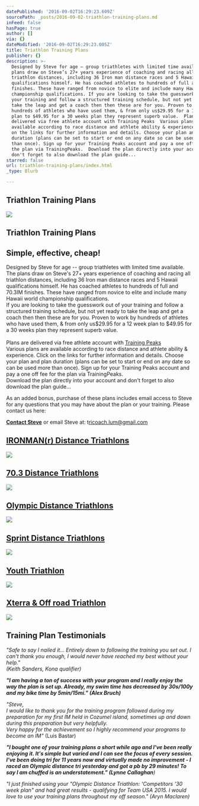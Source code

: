 ```yaml
---
datePublished: '2016-09-02T16:29:23.609Z'
sourcePath: _posts/2016-09-02-triathlon-training-plans.md
inFeed: false
hasPage: true
author: []
via: {}
dateModified: '2016-09-02T16:29:23.005Z'
title: Triathlon Training Plans
publisher: {}
description: >-
  Designed by Steve for age – group triathletes with limited time available. The
  plans draw on Steve’s 27+ years experience of coaching and racing all
  triathlon distances, including 36 Iron man distance races and 5 Hawaii
  qualifications himself. He has coached athletes to hundreds of full and 70.3IM
  finishes. These have ranged from novice to elite and include many Hawaii world
  championship qualifications. If you are looking to take the guesswork out of
  your training and follow a structured training schedule, but not yet ready to
  take the leap and get a coach then then these are for you. Proven to work by
  hundreds of athletes who have used them, & from only us$29.95 for a 12 week
  plan to $49.95 for a 30 weeks plan they represent superb value. ​ Plans are
  delivered via free athlete account with Training Peaks  ​Various plans are
  available according to race distance and athlete ability & experience. Click
  on the links for further information and details. Choose your plan and plan
  duration (plans can be set to start or end on any date so can be used more
  than once). Sign up for your Training Peaks account and pay a one off fee for
  the plan via TrainingPeaks.  Download the plan directly into your account and
  don't forget to also download the plan guide...
starred: false
url: triathlon-training-plans/index.html
_type: Blurb

---
```

## Triathlon Training Plans
![](https://the-grid-user-content.s3-us-west-2.amazonaws.com/745fd27d-66e7-4e88-96e0-a078c0c4dd0b.jpg)

## Triathlon Training Plans

## Simple, effective, cheap!

Designed by Steve for age -- group triathletes with limited time available. The plans draw on Steve's 27+ years experience of coaching and racing all triathlon distances, including 36 Iron man distance races and 5 Hawaii qualifications himself. He has coached athletes to hundreds of full and 70.3IM finishes. These have ranged from novice to elite and include many Hawaii world championship qualifications.  
If you are looking to take the guesswork out of your training and follow a structured training schedule, but not yet ready to take the leap and get a coach then then these are for you. Proven to work by hundreds of athletes who have used them, & from only us$29.95 for a 12 week plan to $49.95 for a 30 weeks plan they represent superb value.  
​  
Plans are delivered via free athlete account with [Training Peaks ][0]  
[​][0]Various plans are available according to race distance and athlete ability & experience. Click on the links for further information and details. Choose your plan and plan duration (plans can be set to start or end on any date so can be used more than once). Sign up for your Training Peaks account and pay a one off fee for the plan via TrainingPeaks.   
Download the plan directly into your account and don't forget to also download the plan guide...

As an added bonus, purchase of these plans includes email access to Steve for any questions that you may have about the plan or your training. Please contact us here:

**[Contact Steve][1]** or email Steve at: t[ricoach.lum@gmail.com][2]

## ​[IRONMAN(r) Distance Triathlons][3]
![](https://the-grid-user-content.s3-us-west-2.amazonaws.com/9576a5b3-fa64-464e-bf69-8143f1fe4ecd.jpg)

## [70.3 Distance Triathlons][4]
![](https://the-grid-user-content.s3-us-west-2.amazonaws.com/c3819cac-f3e4-472b-aeaf-3005ccebefcf.jpg)

## ​[Olympic Distance Triathlons][5]
![](https://the-grid-user-content.s3-us-west-2.amazonaws.com/d1a1bd40-640c-4995-a737-fefb87341e81.jpg)

## [Sprint Distance Triathlons][6]
![](https://the-grid-user-content.s3-us-west-2.amazonaws.com/7fc54ca2-634c-4b7a-9ccd-ef6572a5c4b6.jpg)

## [Youth Triathlon][7]
![](https://the-grid-user-content.s3-us-west-2.amazonaws.com/ea478e39-4783-4742-adc5-039972a53838.jpg)

## [Xterra & Off road Triathlon][8]
![](https://the-grid-user-content.s3-us-west-2.amazonaws.com/95a66f6f-680d-4f49-9f1d-b69e283c8e23.jpg)

## Training Plan Testimonials

_"Safe to say I nailed it... Entirely down to following the training you set out. I can't thank you enough, I would never have reached my best without your help."_  
_(Keith Sanders, Kona qualifier)_

_**"I am having a ton of success with your program and I really enjoy the way the plan is set up. Already, my swim time has decreased by 30s/100y and my bike time by 5min/15mi." (Alex Bruch)**_

_"Steve,_  
_I would like to thank you for the training program followed during my preparation for my first IM held in Cozumel island, sometimes up and down during this preparation but very helpfully._  
_Very happy for the achievement so I highly recommend your programs to become an IM"_ (Luis Bastar)

_**"I bought one of your training plans a short while ago and I've been really enjoying it. It's simple but varied and I can see the focus of every session. I've been doing tri for 11 years now and virtually made no improvement - I raced an Olympic distance tri yesterday and got a pb by 29 minutes! To say I am chuffed is an understatement." (Lynne Callaghan**)_

_"I just finished using your "Olympic Distance Triathlon: 'Competitors '30 week plan" and had great results - qualifying for Team USA 2015\. I would love to use your training plans throughout my off season." (Aryn Maclaren)_

[0]: http://home.trainingpeaks.com/
[1]: http://www.stevelumleytriathlon.com/contact.html
[2]: mailto:tricoach.lum@gmail.com
[3]: https://home.trainingpeaks.com/products/trainingplans/lookupname.aspx?lookup=Steve%20Lumley%20Ironman%20%20plans
[4]: https://home.trainingpeaks.com/products/trainingplans/lookupname.aspx?lookup=Steve%20Lumley%2070.3%20plans
[5]: https://home.trainingpeaks.com/products/trainingplans/lookupname.aspx?lookup=Steve%20Lumley%20Olympic%20Distance%20plans
[6]: https://home.trainingpeaks.com/products/trainingplans/lookupname.aspx?lookup=Steve%20Lumley%20Sprint%20Distance%20Novice
[7]: https://home.trainingpeaks.com/products/trainingplans/lookupname.aspx?lookup=Youth%20and%20Junior%20Plans
[8]: https://home.trainingpeaks.com/products/trainingplans/lookupname.aspx?lookup=Steve%20Lumley%20Xterra%20&%20Cross%20Tri%20Plans